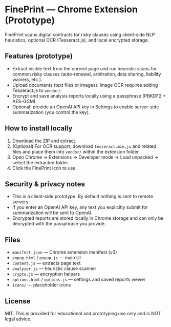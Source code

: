 # FinePrint — Chrome Extension (Prototype)

FinePrint scans digital contracts for risky clauses using client-side NLP heuristics, optional OCR (Tesseract.js), and local encrypted storage.

## Features (prototype)
- Extract visible text from the current page and run heuristic scans for common risky clauses (auto-renewal, arbitration, data sharing, liability waivers, etc.).
- Upload documents (text files or images). Image OCR requires adding Tesseract.js to `vendor/`.
- Encrypt and save analysis reports locally using a passphrase (PBKDF2 + AES-GCM).
- Optional: provide an OpenAI API key in Settings to enable server-side summarization (you control the key).

## How to install locally
1. Download the ZIP and extract.
2. (Optional) For OCR support, download `tesseract.min.js` and related files and place them into `vendor/` within the extension folder.
3. Open Chrome → Extensions → Developer mode → Load unpacked → select the extracted folder.
4. Click the FinePrint icon to use.

## Security & privacy notes
- This is a client-side prototype. By default nothing is sent to remote servers.
- If you enter an OpenAI API key, any text you explicitly submit for summarization will be sent to OpenAI.
- Encrypted reports are stored locally in Chrome storage and can only be decrypted with the passphrase you provide.

## Files
- `manifest.json` — Chrome extension manifest (v3)
- `popup.html` / `popup.js` — main UI
- `content.js` — extracts page text
- `analyzer.js` — heuristic clause scanner
- `crypto.js` — encryption helpers
- `options.html` / `options.js` — settings and saved reports viewer
- `icons/` — placeholder icons

## License
MIT. This is provided for educational and prototyping use only and is NOT legal advice.
